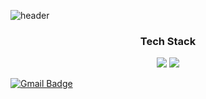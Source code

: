 
<!--
**dgreghub/dgreghub** is a ✨ _special_ ✨ repository because its `README.md` (this file) appears on your GitHub profile.

Here are some ideas to get you started:

- 🔭 I’m currently working on ...
- 🌱 I’m currently learning ...
- 👯 I’m looking to collaborate on ...
- 🤔 I’m looking for help with ...
- 💬 Ask me about ...
- 📫 How to reach me: ...
- 😄 Pronouns: ...
- ⚡ Fun fact: ...
-->
![header](https://capsule-render.vercel.app/api?type=rounded&color=timeGradient&height=200&section=header&text=GREG&fontSize=90)

<h3 align="center"> Tech Stack </h3>
<p align="center">
<img src="https://img.shields.io/badge/Python-3766AB?style=flat-square&logo=Python&logoColor=white"/></a> <img src="https://img.shields.io/badge/Java-007396?style=flat-square&logo=Java&logoColor=white"/></a>
</p>

[![Gmail Badge](https://img.shields.io/badge/Gmail-d14836?style=flat-square&logo=Gmail&logoColor=white&link=mailto:dgreg.shin@gmail.com)](mailto:dgreg.shin@gmail.com)

  
	
